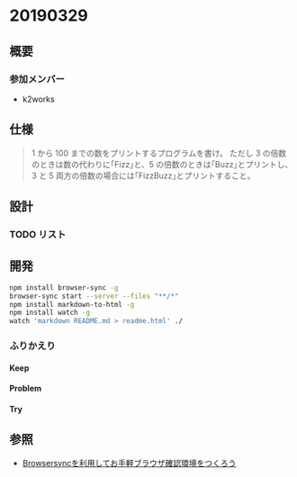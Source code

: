 # 20190329

## 概要

### 参加メンバー

- k2works

## 仕様

> 1 から 100 までの数をプリントするプログラムを書け。
> ただし 3 の倍数のときは数の代わりに｢Fizz｣と、5 の倍数のときは｢Buzz｣とプリントし、3 と 5 両方の倍数の場合には｢FizzBuzz｣とプリントすること。

## 設計

### TODO リスト

## 開発

```bash
npm install browser-sync -g
browser-sync start --server --files "**/*"
npm install markdown-to-html -g
npm install watch -g
watch 'markdown README.md > readme.html' ./
```

### ふりかえり

#### Keep

#### Problem

#### Try

## 参照

- [Browsersyncを利用してお手軽ブラウザ確認環境をつくろう](https://tech.medpeer.co.jp/entry/2015/06/09/071758)